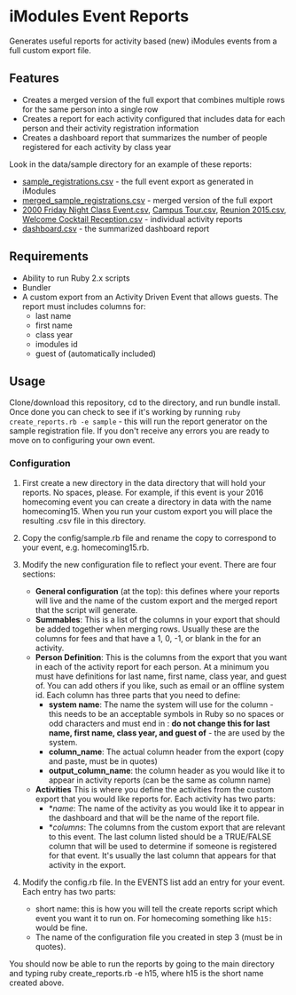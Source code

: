 # iModules Event Reports

Generates useful reports for activity based (new) iModules events from a full custom export file.

## Features

- Creates a merged version of the full export that combines multiple rows for the same person into a single row
- Creates a report for each activity configured that includes data for each person and their activity registration information
- Creates a dashboard report that summarizes the number of people registered for each activity by class year

Look in the data/sample directory for an example of these reports:

- [sample_registrations.csv](https://github.com/mustardbear/imodules-event-reports/blob/master/data/sample/sample_registrations.csv) - the full event export as generated in iModules
- [merged_sample_registrations.csv](https://github.com/mustardbear/imodules-event-reports/blob/master/data/sample/merged_sample_registrations.csv) - merged version of the full export
- [2000 Friday Night Class Event.csv](https://github.com/mustardbear/imodules-event-reports/blob/master/data/sample/2000%20Friday%20Night%20Class%20Event.csv), [Campus Tour.csv](https://github.com/mustardbear/imodules-event-reports/blob/master/data/sample/Campus%20Tour.csv), [Reunion 2015.csv](https://github.com/mustardbear/imodules-event-reports/blob/master/data/sample/Reunion%202015.csv), [Welcome Cocktail Reception.csv](https://github.com/mustardbear/imodules-event-reports/blob/master/data/sample/Welcome%20Cocktail%20Reception.csv) - individual activity reports
- [dashboard.csv](https://github.com/mustardbear/imodules-event-reports/blob/master/data/sample/dashboard.csv) - the summarized dashboard report

## Requirements

- Ability to run Ruby 2.x scripts
- Bundler
- A custom export from an Activity Driven Event that allows guests. The report must includes columns for:
   - last name
   - first name
   - class year
   - imodules id
   - guest of (automatically included)

## Usage

Clone/download this repository, cd to the directory, and run bundle install. Once done you can check to see if it's working by running `ruby create_reports.rb -e sample` - this will run the report generator on the sample registration file. If you don't receive any errors you are ready to move on to configuring your own event.

### Configuration

1. First create a new directory in the data directory that will hold your reports. No spaces, please. For example, if this event is your 2016 homecoming event you can create a directory in data with the name homecoming15. When you run your custom export you will place the resulting .csv file in this directory.

2. Copy the config/sample.rb file and rename the copy to correspond to your event, e.g. homecoming15.rb.

3. Modify the new configuration file to reflect your event. There are four sections:

   - **General configuration** (at the top): this defines where your reports will live and the name of the custom export and the merged report that the script will generate.
   - **Summables**: This is a list of the columns in your export that should be added together when merging rows. Usually these are the columns for fees and that have a 1, 0, -1, or blank in the for an activity.
   - **Person Definition**: This is the columns from the export that you want in each of the activity report for each person. At a minimum you must have definitions for last name, first name, class year, and guest of. You can add others if you like, such as email or an offline system id. Each column has three parts that you need to define:
      - **system name**: The name the system will use for the column - this needs to be an acceptable symbols in Ruby so no spaces or odd characters and must end in : **do not change this for last name, first name, class year, and guest of** - the are used by the system.
      - **column_name**: The actual column header from the export (copy and paste, must be in quotes)
      - **output_column_name**: the column header as you would like it to appear in activity reports (can be the same as column name)
   - **Activities** This is where you define the activities from the custom export that you would like reports for. Each activity has two parts:
      - **name*: The name of the activity as you would like it to appear in the dashboard and that will be the name of the report file.
      - **columns*: The columns from the custom export that are relevant to this event. The last column listed should be a TRUE/FALSE column that will be used to determine if someone is registered for that event. It's usually the last column that appears for that activity in the export.
      
4. Modify the config.rb file. In the EVENTS list add an entry for your event. Each entry has two parts:
   - short name: this is how you will tell the create reports script which event you want it to run on. For homecoming something like `h15:` would be fine.
   - The name of the configuration file you created in step 3 (must be in quotes).
   
You should now be able to run the reports by going to the main directory and typing ruby create_reports.rb -e h15, where h15 is the short name created above.
